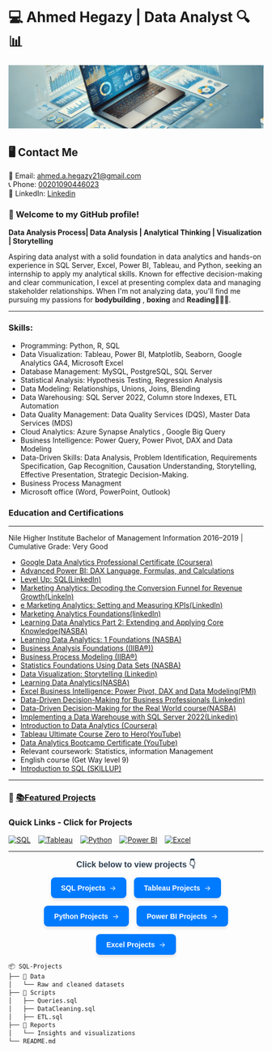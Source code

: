 
# 💻 Ahmed Hegazy | Data Analyst 🔍📊
![Profile Banner](1730016732565.jpeg)

## 🖥️ **Contact Me**
📧 Email: [ahmed.a.hegazy21@gmail.com ](mailto:ahmed.a.hegazy21@gmail.com)  
📞 Phone: [00201090446023 ](tel:00201090446023)  
💼 LinkedIn: [Linkedin](https://www.linkedin.com/in/hegazy-ahmed/)  



### 👋 Welcome to my GitHub profile! 
**Data Analysis Process| Data Analysis | Analytical Thinking | Visualization | Storytelling**

Aspiring data analyst with a solid foundation in data analytics and hands-on experience in SQL Server, Excel, Power
BI, Tableau, and Python, seeking an internship to apply my analytical skills. Known for effective decision-making
and clear communication, I excel at presenting complex data and managing stakeholder relationships.
When I'm not analyzing data, you'll find me pursuing my passions for **bodybuilding** , **boxing**  and **Reading**🏋️‍♂️🥊.


---

### Skills: 
- Programming: Python, R, SQL
- Data Visualization: Tableau, Power BI, Matplotlib, Seaborn, Google Analytics GA4, Microsoft Excel
- Database Management: MySQL, PostgreSQL, SQL Server 
- Statistical Analysis: Hypothesis Testing, Regression Analysis
- Data Modeling: Relationships, Unions, Joins, Blending
- Data Warehousing: SQL Server 2022, Column store Indexes, ETL Automation
- Data Quality Management: Data Quality Services (DQS), Master Data Services (MDS)
- Cloud Analytics: Azure Synapse Analytics , Google Big Query
- Business Intelligence: Power Query, Power Pivot, DAX and Data Modeling
- Data-Driven Skills: Data Analysis, Problem Identification, Requirements Specification, Gap Recognition,
Causation Understanding, Storytelling, Effective Presentation, Strategic Decision-Making.
- Business Process Managment
- Microsoft office (Word, PowerPoint, Outlook)

### Education and Certifications
---
Nile Higher Institute Bachelor of Management Information 2016–2019
 | Cumulative Grade: Very Good
- [ Google Data Analytics Professional Certificate (Coursera)
](https://www.coursera.org/account/accomplishments/professional-cert/4F6K7SEA4KV2)
- [Advanced Power BI: DAX Language, Formulas, and Calculations](https://lnkd.in/dbFGbf4t)
- [Level Up: SQL(LinkedIn)](https://lnkd.in/dzJeg4UP)
- [Marketing Analytics: Decoding the Conversion Funnel for Revenue Growth(LinkeIn)]( https://lnkd.in/dMSyHfKh)
- [e Marketing Analytics: Setting and Measuring KPIs(LinkedIn)](https://lnkd.in/dam5fVHR)
- [Marketing Analytics Foundations(linkedIn)]( https://lnkd.in/dNsMP2e6)
- [Learning Data Analytics Part 2: Extending and Applying Core Knowledge(NASBA)](https://lnkd.in/dfbFybe6 )
- [Learning Data Analytics: 1 Foundations (NASBA)](https://lnkd.in/d4ev6gi3 )
- [Business Analysis Foundations ((IIBA®))](https://lnkd.in/dCBh69b6)
- [Business Process Modeling (IIBA®)](https://lnkd.in/dNAX7VdQ)
- [Statistics Foundations Using Data Sets (NASBA)](https://lnkd.in/d4ev6gi3)
- [Data Visualization: Storytelling (Linkedin)](https://lnkd.in/dDAy5S9V)
- [Learning Data Analytics(NASBA)](https://lnkd.in/dAznWBhG)
- [Excel Business Intelligence: Power Pivot, DAX and Data Modeling(PMI)](https://lnkd.in/d-Yj4GGS)
- [Data-Driven Decision-Making for Business Professionals (Linkedin)](https://www.linkedin.com/learning/certificates/722ba318fed91754e53824198cf2f8790f84ac632f565ffa99d8d29014e80dc8?trk=share_certificate)
- [Data-Driven Decision-Making for the Real World course(NASBA)](https://lnkd.in/d3f_ADbk)
- [Implementing a Data Warehouse with SQL Server 2022(Linkedin)](https://www.linkedin.com/learning/certificates/9d2970ec32dacd88ff413c6605c99bb344d13c9cd249cf38fa6d0f10aacf6e25?trk=share_certificate)
- [Introduction to Data Analytics (Coursera)](https://www.credly.com/badges/2c1bb510-081a-4dd4-a1d7-9267ab41572c/public_url)
- [Tableau Ultimate Course Zero to Hero(YouTube)](https://www.youtube.com/playlist?list=PLNcg_FV9n7qZJqrKcUUCWCWPYCrlcVm9v)
- [Data Analytics Bootcamp Certificate (YouTube)](https://www.youtube.com/playlist?list=PLUaB-1hjhk8FE_XZ87vPPSfHqb6OcM0cF)
- Relevant coursework: Statistics, information Management
- English course (Get Way level 9)
- [Introduction to SQL (SKILLUP)](https://www.simplilearn.com/skillup-certificate-landing?token=eyJjb3Vyc2VfaWQiOiIxODExIiwiY2VydGlmaWNhdGVfdXJsIjoiaHR0cHM6XC9cL2NlcnRpZmljYXRlcy5zaW1wbGljZG4ubmV0XC9zaGFyZVwvdGh1bWJfNTIxNDAyNF8xNzE1MzQxMzcxLnBuZyIsInVzZXJuYW1lIjoiQWhtZWQgRWxzYWVkIEhlZ2F6eSJ9&referrer=https%3A%2F%2Flms.simplilearn.com%2Fcourses%2F4309%2FIntroduction-to-SQL%2Fcertificate%2Fdownload-skillup&%24web_only=true)

---


### 🔗 **[📚Featured Projects](#featured-projects)**
### **Quick Links - Click for Projects**

<div style="display: flex; gap: 15px;">
  <a href="https://ahmedhegazy121.github.io/SQL-Projects/" target="_blank">
    <img src="https://img.shields.io/badge/-SQL-blue?style=for-the-badge&logo=sql&logoColor=white" alt="SQL" width="150" height="40"/>
  </a>
  <a href="https://ahmedhegazy121.github.io/Tableau-Projects/" target="_blank">
    <img src="https://img.shields.io/badge/-Tableau-blue?style=for-the-badge&logo=tableau&logoColor=white" alt="Tableau" width="150" height="40"/>
  </a>
  <a href="https://ahmedhegazy121.github.io/Python-Projects/" target="_blank">
    <img src="https://img.shields.io/badge/-Python-blue?style=for-the-badge&logo=python&logoColor=white" alt="Python" width="150" height="40"/>
  </a>
  <a href="https://ahmedhegazy121.github.io/PowerBI-Projects/" target="_blank">
    <img src="https://img.shields.io/badge/-Power%20BI-blue?style=for-the-badge&logo=powerbi&logoColor=white" alt="Power BI" width="150" height="40"/>
  </a>
  <a href="https://ahmedhegazy121.github.io/Excel-Projects/" target="_blank">
    <img src="https://img.shields.io/badge/-Excel-blue?style=for-the-badge&logo=microsoft-excel&logoColor=white" alt="Excel" width="150" height="40"/>
  </a>
</div>

------

<div style="display: flex; flex-direction: column; gap: 10px; align-items: center;">
  <h3 style="margin: 0; color: #2c3e50; font-family: Arial, sans-serif;">Click below to view projects 👇</h3>
  <div style="display: flex; gap: 15px; flex-wrap: wrap; justify-content: center;">
    <a href="https://ahmedhegazy121.github.io/SQL-Projects/" target="_blank" style="text-decoration: none; transition: transform 0.2s;">
      <div style="background: #007bff; padding: 12px 20px; border-radius: 8px; display: flex; align-items: center; gap: 8px; box-shadow: 0 4px 6px rgba(0,0,0,0.1); transition: all 0.3s ease;">
        <span style="color: white; font-family: Arial, sans-serif; font-weight: bold;">SQL Projects</span>
        <span style="color: white;">→</span>
      </div>
    </a>
    <!-- Repeat the same structure for other badges -->
    <a href="https://ahmedhegazy121.github.io/Tableau-Projects/" target="_blank" style="text-decoration: none; transition: transform 0.2s;">
      <div style="background: #007bff; padding: 12px 20px; border-radius: 8px; display: flex; align-items: center; gap: 8px; box-shadow: 0 4px 6px rgba(0,0,0,0.1); transition: all 0.3s ease;">
        <span style="color: white; font-family: Arial, sans-serif; font-weight: bold;">Tableau Projects</span>
        <span style="color: white;">→</span>
      </div>
    </a>
    <a href="https://ahmedhegazy121.github.io/Python-Projects/" target="_blank" style="text-decoration: none; transition: transform 0.2s;">
      <div style="background: #007bff; padding: 12px 20px; border-radius: 8px; display: flex; align-items: center; gap: 8px; box-shadow: 0 4px 6px rgba(0,0,0,0.1); transition: all 0.3s ease;">
        <span style="color: white; font-family: Arial, sans-serif; font-weight: bold;">Python Projects</span>
        <span style="color: white;">→</span>
      </div>
    </a>
    <a href="https://ahmedhegazy121.github.io/PowerBI-Projects/" target="_blank" style="text-decoration: none; transition: transform 0.2s;">
      <div style="background: #007bff; padding: 12px 20px; border-radius: 8px; display: flex; align-items: center; gap: 8px; box-shadow: 0 4px 6px rgba(0,0,0,0.1); transition: all 0.3s ease;">
        <span style="color: white; font-family: Arial, sans-serif; font-weight: bold;">Power BI Projects</span>
        <span style="color: white;">→</span>
      </div>
    </a>
    <a href="https://ahmedhegazy121.github.io/Excel-Projects/" target="_blank" style="text-decoration: none; transition: transform 0.2s;">
      <div style="background: #007bff; padding: 12px 20px; border-radius: 8px; display: flex; align-items: center; gap: 8px; box-shadow: 0 4px 6px rgba(0,0,0,0.1); transition: all 0.3s ease;">
        <span style="color: white; font-family: Arial, sans-serif; font-weight: bold;">Excel Projects</span>
        <span style="color: white;">→</span>
      </div>
    </a>
  </div>
</div>

<style>
  a:hover div {
    transform: translateY(-2px);
    box-shadow: 0 6px 12px rgba(0,0,0,0.15);
    background: #0056b3;
  }
  a:active div {
    transform: translateY(0);
  }
</style>


```text
📦 SQL-Projects
├── 📁 Data
│   └── Raw and cleaned datasets
├── 📁 Scripts
│   ├── Queries.sql
│   ├── DataCleaning.sql
│   ├── ETL.sql
├── 📁 Reports
│   └── Insights and visualizations
└── README.md
```





 

